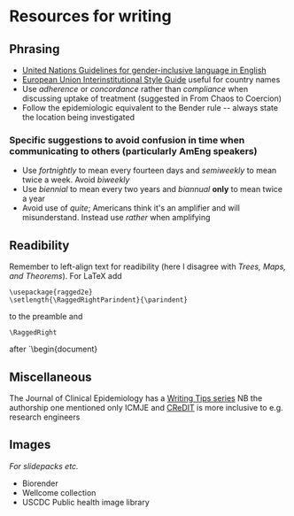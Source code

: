 # Resources for writing

## Phrasing
* [United Nations Guidelines for gender-inclusive language in English](https://www.un.org/en/gender-inclusive-language/guidelines.shtml)
* [European Union Interinstitutional Style Guide](https://publications.europa.eu/code/en/en-000100.htm) useful for country names
* Use *adherence* or *concordance* rather than *compliance* when discussing uptake of treatment (suggested in From Chaos to Coercion)
* Follow the epidemiologic equivalent to the Bender rule -- always state the location being investigated

### Specific suggestions to avoid confusion in time when communicating to others (particularly AmEng speakers)

* Use *fortnightly* to mean every fourteen days and *semiweekly* to mean twice a week. Avoid *biweekly*
* Use *biennial* to mean every two years and *biannual* **only** to mean twice a year
* Avoid use of *quite*; Americans think it's an amplifier and will misunderstand. Instead use *rather* when amplifying

## Readibility

Remember to left-align text for readibility (here I disagree with *Trees, Maps, and Theorems*). For LaTeX add
```
\usepackage{ragged2e}
\setlength{\RaggedRightParindent}{\parindent}
```
to the preamble and
```
\RaggedRight
```
after `\begin{document}

## Miscellaneous

The Journal of Clinical Epidemiology has a [Writing Tips series](https://jclinepi.com/content/jce-Writing-Tips-Series) NB the authorship one mentioned only ICMJE and [CReDIT](https://casrai.org/credit/) is more inclusive to e.g. research engineers

## Images

*For slidepacks etc.*

* Biorender
* Wellcome collection
* USCDC Public health image library
